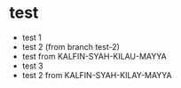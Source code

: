 # test
* test 1
* test 2 (from branch test-2)
* test from KALFIN-SYAH-KILAU-MAYYA
* test 3
* test 2 from KALFIN-SYAH-KILAY-MAYYA
